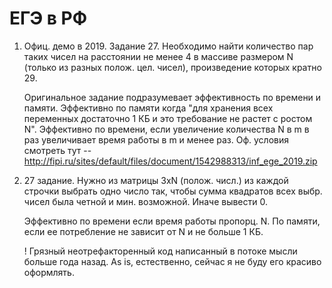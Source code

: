 # ЕГЭ в РФ

1. Офиц. демо в 2019. Задание 27. Необходимо найти количество пар таких чисел на расстоянии не менее 4 в массиве размером N (только из разных полож. цел. чисел), произведение которых кратно 29.

    Оригинальное задание подразумевает эффективность по времени и памяти. Эффективно по памяти когда "для хранения всех переменных достаточно 1 КБ и это требование не растет с ростом N". Эффективно по времени, если увеличение количества N в m в раз увеличивает время работы в m и менее раз. 
    Оф. условия смотреть тут -- http://fipi.ru/sites/default/files/document/1542988313/inf_ege_2019.zip

2. 27 задание. Нужно из матрицы 3xN (полож. числ.) из каждой строчки выбрать одно число так, чтобы сумма квадратов всех выбр. чисел была четной и мин. возможной. Иначе вывести 0. 
    
    Эффективно по времени если время работы пропорц. N. По памяти, если ее потребление не зависит от N и не больше 1 КБ.
    
    ! Грязный неотрефакторенный код написанный в потоке мысли больше года назад. As is, естественно, сейчас я не буду его красиво оформлять.
